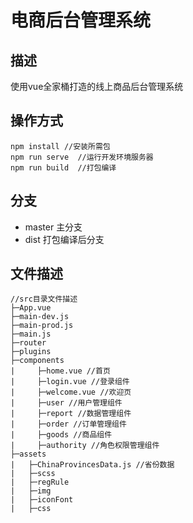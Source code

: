 

# 电商后台管理系统

## 描述

使用vue全家桶打造的线上商品后台管理系统

## 操作方式
```
npm install //安装所需包
npm run serve  //运行开发环境服务器
npm run build  //打包编译
```

## 分支

- master 主分支
- dist 打包编译后分支

## 文件描述

```
//src目录文件描述
├─App.vue
├─main-dev.js
├─main-prod.js
├─main.js
├─router
├─plugins
├─components
|     ├─home.vue //首页
|     ├─login.vue //登录组件
|     ├─welcome.vue //欢迎页
|     ├─user //用户管理组件
|     ├─report //数据管理组件
|     ├─order //订单管理组件
|     ├─goods //商品组件
|     ├─authority //角色权限管理组件
├─assets
|   ├─ChinaProvincesData.js //省份数据
|   ├─scss
|   ├─regRule
|   ├─img  
|   ├─iconFont
|   ├─css
```



